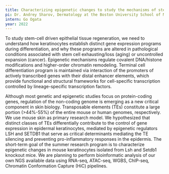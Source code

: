 ```yaml
---
title: Characterizing epigenetic changes to study the mechanisms of stem cell driven epithelial tissue regeneration using RNAseq, ATACseq, HiC
pi: Dr. Andrey Sharov, Dermatology at the Boston University School of Medicine
intern: Go Ogata
year: 2022
---
```


To study stem-cell driven epithelial tissue regeneration, we need to understand how keratinocytes establish distinct
gene expression programs during differentiation, and why these programs are altered in pathological conditions
associated with stem cell exhausting/loss (aging) or uncontrolled expansion (cancer). Epigenetic mechanisms regulate
covalent DNA/histone modifications and higher-order chromatin remodeling. Terminal cell differentiation program is
maintained via interaction of the promoters of actively transcribed genes with their distal enhancer elements, which
provide functional and structural frameworks for cell-specific transcription controlled by lineage-specific
transcription factors.  

Although most genetic and epigenetic studies focus on protein-coding genes, regulation of the non-coding genome is
emerging as a new critical component in skin biology. Transposable elements (TEs) constitute a large portion (>44%-55%)
of the entire mouse or human genomes, respectively. We use mouse skin as primary research model. We hypothesized that
distinct classes of TEs differentially contribute to the control of gene expression in epidermal keratinocytes, mediated
by epigenetic regulators LSH and SETDB1 that serve as critical determinants mediating the TE silencing and preventing
pro-inflammatory responses in the epidermis. The short-term goal of the summer research program is to characterize
epigenetic changes in mouse keratinocytes isolated from Lsh and Setdb1 knockout mice. We are planning to perform
bioinformatic analysis of our own NGS available data using RNA-seq, ATAC-seq, WGBS, ChIP-seq, Chromatin Conformation
Capture (HiC) pipelines.
